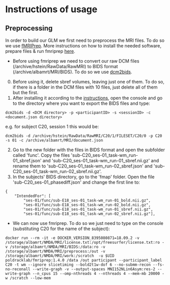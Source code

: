 # Instructions of usage

## Preprocessing
In order to build our GLM we first need to preprocess the MRI files. To do so we use [fMRIPrep](https://fmriprep.org/en/stable/). More instructions on how to install the needed software, prepare files & run fmriprep [here](https://docs.google.com/document/d/1L1_kZFeQnlUSomfed6QUyLGLpRdGokajbXyriOP5m_Y/edit?usp=sharing).
* Before using fmriprep we need to convert our raw DCM files (/archive/hstein/RawData/RawMRI) to BIDS format (/archive/albamrt/MRI/BIDS). To do so we use [dcm2bids](https://github.com/UNFmontreal/Dcm2Bids). 
0. Before using it, delete sbref volumes, leaving just one of them. To do so, if there is a folder in the DCM files with 10 files, just delete all of them but the first.
1. After installing it according to the [instructions](https://docs.google.com/document/d/1L1_kZFeQnlUSomfed6QUyLGLpRdGokajbXyriOP5m_Y/edit?usp=sharing), open the console and go to the directory where you want to export the BIDS files and type: 
```
dcm2bids -d <DCM directory> -p <participantID> -s <sessionID> -c <document.json directory>
```
 e.g. for subject C20, session 1 this would be: 
 ```
 dcm2bids -d /archive/hstein/RawData/RawMRI/C20/1/FILESET/C20/0 -p C20 -s 01 -c /archive/albamrt/MRI/document.json 
 ```
2. Go to the new folder with the files in BIDS format and open the subfolder called 'func'. Copy the files 'sub-C20_ses-01_task-wm_run-01_sbref.json' and 'sub-C20_ses-01_task-wm_run-01_sbref.nii.gz' and rename them to 'sub-C20_ses-01_task-wm_run-02_sbref.json' and 'sub-C20_ses-01_task-wm_run-02_sbref.nii.gz'.
3. In the subjects' BIDS directory, go to the 'fmap' folder. Open the file 'sub-C20_ses-01_phasediff.json' and change the first line to:
```
{
    "IntendedFor": [
        "ses-01/func/sub-E18_ses-01_task-wm_run-01_bold.nii.gz",
        "ses-01/func/sub-E18_ses-01_task-wm_run-02_bold.nii.gz",
        "ses-01/func/sub-E18_ses-01_task-wm_run-01_sbref.nii.gz",
        "ses-01/func/sub-E18_ses-01_task-wm_run-02_sbref.nii.gz"],
```
* We can now use fmriprep. To do so we just need to type on the console (substituting C20 for the name of the subject):
```
docker run --rm -it -e DOCKER_VERSION_8395080871=18.09.2 -v /storage/albamrt/NMDA/MRI/license.txt:/opt/freesurfer/license.txt:ro -v /storage/albamrt/NMDA/MRI/BIDS:/data:ro -v /storage/albamrt/NMDA/MRI/preprocess:/out -v /storage/albamrt/NMDA/MRI/work:/scratch  -u $UID poldracklab/fmriprep:1.4.0 /data /out participant --participant_label C20 -t wm --ignore slicetiming --bold2t1w-dof 6 --no-submm-recon --fs-no-reconall --write-graph -v --output-spaces MNI152NLin6Asym:res-2 --write-graph --n_cpus 15 --omp-nthreads 4 --nthreads 4 --mem-mb 20000 -w /scratch --low-mem
```

